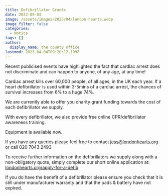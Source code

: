 ```yaml
---
title: Defibrillator Grants
date: 2022-09-03
image: /assets/images/2023/04/london-hearts.webp
image_filter: false
categories:
  - Notice
tags: []
author:
  display_name: the county office
lastmod: 2023-04-04T09:20:12.199Z
---
```

Recent publicised events have highlighted the fact that cardiac arrest does not discriminate and can happen to anyone, of any age, at any time!

Cardiac arrest kills over 60,000 people, of all ages, in the UK each year.  If a heart defibrillator is used within 3-5mins of a cardiac arrest, the chances of survival increases from 6% to a huge 74%.

We are currently able to offer you charity grant funding towards the cost of each defibrillator we supply.

With every defibrillator, we also provide free online CPR/defibrillator awareness training.

Equipment is available now.

If you have any queries please feel free to contact <jess@londonhearts.org> or call 020 7043 2493

To receive further information on the defibrillators we supply along with a non-obligatory quote, simply complete our short online application at: [londonhearts.org/apply-for-a-defib](https://londonhearts.org/apply-for-a-defib)

If you do have the benefit of a defibrillator please ensure you check that it is still under manufacturer warranty and that the pads & battery have not expired.
